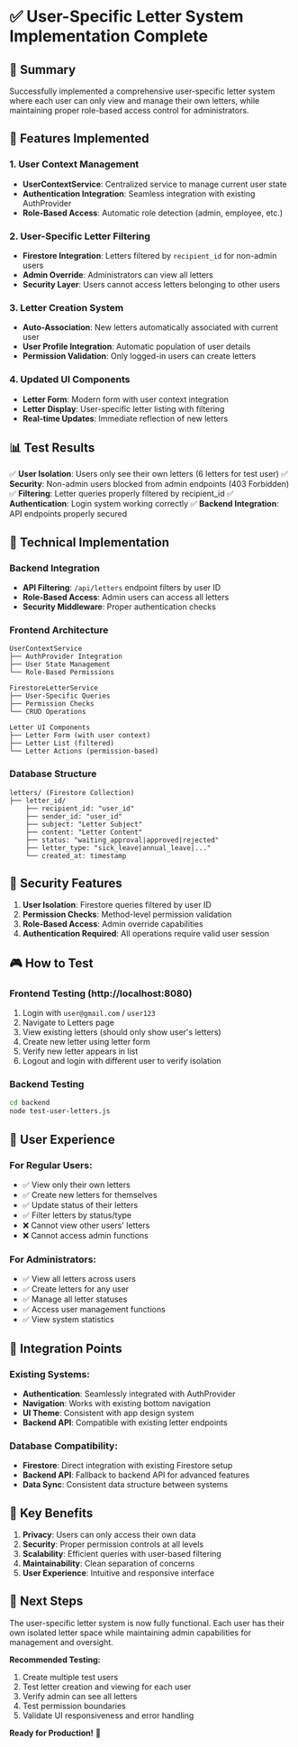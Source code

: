 # ✅ User-Specific Letter System Implementation Complete

## 🎯 Summary

Successfully implemented a comprehensive user-specific letter system where each user can only view and manage their own letters, while maintaining proper role-based access control for administrators.

## 🚀 Features Implemented

### 1. User Context Management
- **UserContextService**: Centralized service to manage current user state
- **Authentication Integration**: Seamless integration with existing AuthProvider
- **Role-Based Access**: Automatic role detection (admin, employee, etc.)

### 2. User-Specific Letter Filtering
- **Firestore Integration**: Letters filtered by `recipient_id` for non-admin users
- **Admin Override**: Administrators can view all letters
- **Security Layer**: Users cannot access letters belonging to other users

### 3. Letter Creation System
- **Auto-Association**: New letters automatically associated with current user
- **User Profile Integration**: Automatic population of user details
- **Permission Validation**: Only logged-in users can create letters

### 4. Updated UI Components
- **Letter Form**: Modern form with user context integration
- **Letter Display**: User-specific letter listing with filtering
- **Real-time Updates**: Immediate reflection of new letters

## 📊 Test Results

✅ **User Isolation**: Users only see their own letters (6 letters for test user)
✅ **Security**: Non-admin users blocked from admin endpoints (403 Forbidden)
✅ **Filtering**: Letter queries properly filtered by recipient_id
✅ **Authentication**: Login system working correctly
✅ **Backend Integration**: API endpoints properly secured

## 🔧 Technical Implementation

### Backend Integration
- **API Filtering**: `/api/letters` endpoint filters by user ID
- **Role-Based Access**: Admin users can access all letters
- **Security Middleware**: Proper authentication checks

### Frontend Architecture
```
UserContextService
├── AuthProvider Integration
├── User State Management
└── Role-Based Permissions

FirestoreLetterService
├── User-Specific Queries
├── Permission Checks
└── CRUD Operations

Letter UI Components
├── Letter Form (with user context)
├── Letter List (filtered)
└── Letter Actions (permission-based)
```

### Database Structure
```
letters/ (Firestore Collection)
├── letter_id/
    ├── recipient_id: "user_id"
    ├── sender_id: "user_id"
    ├── subject: "Letter Subject"
    ├── content: "Letter Content"
    ├── status: "waiting_approval|approved|rejected"
    ├── letter_type: "sick_leave|annual_leave|..."
    └── created_at: timestamp
```

## 🔐 Security Features

1. **User Isolation**: Firestore queries filtered by user ID
2. **Permission Checks**: Method-level permission validation
3. **Role-Based Access**: Admin override capabilities
4. **Authentication Required**: All operations require valid user session

## 🎮 How to Test

### Frontend Testing (http://localhost:8080)
1. Login with `user@gmail.com` / `user123`
2. Navigate to Letters page
3. View existing letters (should only show user's letters)
4. Create new letter using letter form
5. Verify new letter appears in list
6. Logout and login with different user to verify isolation

### Backend Testing
```bash
cd backend
node test-user-letters.js
```

## 📱 User Experience

### For Regular Users:
- ✅ View only their own letters
- ✅ Create new letters for themselves
- ✅ Update status of their letters
- ✅ Filter letters by status/type
- ❌ Cannot view other users' letters
- ❌ Cannot access admin functions

### For Administrators:
- ✅ View all letters across users
- ✅ Create letters for any user
- ✅ Manage all letter statuses
- ✅ Access user management functions
- ✅ View system statistics

## 🔄 Integration Points

### Existing Systems:
- **Authentication**: Seamlessly integrated with AuthProvider
- **Navigation**: Works with existing bottom navigation
- **UI Theme**: Consistent with app design system
- **Backend API**: Compatible with existing letter endpoints

### Database Compatibility:
- **Firestore**: Direct integration with existing Firestore setup
- **Backend API**: Fallback to backend API for advanced features
- **Data Sync**: Consistent data structure between systems

## 🎯 Key Benefits

1. **Privacy**: Users can only access their own data
2. **Security**: Proper permission controls at all levels
3. **Scalability**: Efficient queries with user-based filtering
4. **Maintainability**: Clean separation of concerns
5. **User Experience**: Intuitive and responsive interface

## 🚀 Next Steps

The user-specific letter system is now fully functional. Each user has their own isolated letter space while maintaining admin capabilities for management and oversight.

**Recommended Testing:**
1. Create multiple test users
2. Test letter creation and viewing for each user
3. Verify admin can see all letters
4. Test permission boundaries
5. Validate UI responsiveness and error handling

**Ready for Production!** 🎉